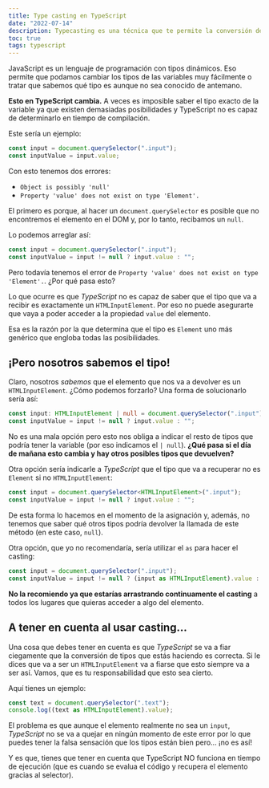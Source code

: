 ```yaml
---
title: Type casting en TypeScript
date: "2022-07-14"
description: Typecasting es una técnica que te permite la conversión de un tipo a otro
toc: true
tags: typescript
---
```


JavaScript es un lenguaje de programación con tipos dinámicos. Eso permite que podamos cambiar los tipos de las variables muy fácilmente o tratar que sabemos qué tipo es aunque no sea conocido de antemano.

**Esto en TypeScript cambia.** A veces es imposible saber el tipo exacto de la variable ya que existen demasiadas posibilidades y TypeScript no es capaz de determinarlo en tiempo de compilación.

Este sería un ejemplo:

```typescript
const input = document.querySelector(".input");
const inputValue = input.value;
```

Con esto tenemos dos errores:

- `Object is possibly 'null'`
- `Property 'value' does not exist on type 'Element'.`

El primero es porque, al hacer un `document.querySelector` es posible que no encontremos el elemento en el DOM y, por lo tanto, recibamos un `null`.

Lo podemos arreglar así:

```typescript
const input = document.querySelector(".input");
const inputValue = input != null ? input.value : "";
```

Pero todavía tenemos el error de `Property 'value' does not exist on type 'Element'.`. ¿Por qué pasa esto?

Lo que ocurre es que _TypeScript_ no es capaz de saber que el tipo que va a recibir es exactamente un `HTMLInputElement`. Por eso no puede asegurarte que vaya a poder acceder a la propiedad `value` del elemento.

Esa es la razón por la que determina que el tipo es `Element` uno más genérico que engloba todas las posibilidades.

## ¡Pero nosotros sabemos el tipo!

Claro, nosotros _sabemos_ que el elemento que nos va a devolver es un `HTMLInputElement`. ¿Cómo podemos forzarlo? Una forma de solucionarlo sería así:

```typescript
const input: HTMLInputElement | null = document.querySelector(".input");
const inputValue = input != null ? input.value : "";
```

No es una mala opción pero esto nos obliga a indicar el resto de tipos que podría tener la variable (por eso indicamos el `| null`). **¿Qué pasa si el día de mañana esto cambia y hay otros posibles tipos que devuelven?**

Otra opción sería indicarle a _TypeScript_ que el tipo que va a recuperar no es `Element` si no `HTMLInputElement`:

```typescript
const input = document.querySelector<HTMLInputElement>(".input");
const inputValue = input != null ? input.value : "";
```

De esta forma lo hacemos en el momento de la asignación y, además, no tenemos que saber qué otros tipos podría devolver la llamada de este método (en este caso, `null`).

Otra opción, que yo no recomendaría, sería utilizar el `as` para hacer el casting:

```typescript
const input = document.querySelector(".input");
const inputValue = input != null ? (input as HTMLInputElement).value : "";
```

**No la recomiendo ya que estarías arrastrando continuamente el casting** a todos los lugares que quieras acceder a algo del elemento.

## A tener en cuenta al usar casting...

Una cosa que debes tener en cuenta es que _TypeScript_ se va a fiar ciegamente que la conversión de tipos que estás haciendo es correcta. Si le dices que va a ser un `HTMLInputElement` va a fiarse que esto siempre va a ser así. Vamos, que es tu responsabilidad que esto sea cierto.

Aquí tienes un ejemplo:

```typescript
const text = document.querySelector(".text");
console.log((text as HTMLInputElement).value);
```

El problema es que aunque el elemento realmente no sea un `input`, _TypeScript_ no se va a quejar en ningún momento de este error por lo que puedes tener la falsa sensación que los tipos están bien pero... ¡no es así!

Y es que, tienes que tener en cuenta que TypeScript NO funciona en tiempo de ejecución (que es cuando se evalua el código y recupera el elemento gracias al selector).

